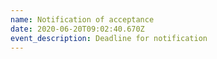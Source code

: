 ```yaml
---
name: Notification of acceptance
date: 2020-06-20T09:02:40.670Z
event_description: Deadline for notification
---
```


